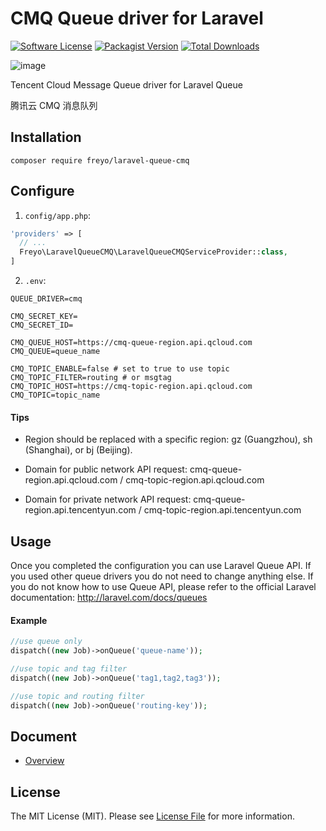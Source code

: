 # CMQ Queue driver for Laravel

[![Software License](https://img.shields.io/badge/license-MIT-brightgreen.svg?style=flat-square)](LICENSE)
[![Packagist Version](https://img.shields.io/packagist/v/freyo/laravel-queue-cmq.svg?style=flat-square)](https://packagist.org/packages/freyo/laravel-queue-cmq)
[![Total Downloads](https://img.shields.io/packagist/dt/freyo/laravel-queue-cmq.svg?style=flat-square)](https://packagist.org/packages/freyo/laravel-queue-cmq)

![image](https://mc.qcloudimg.com/static/img/7fc29d4e11d2ae302cf7f77d16c78f42/CMQ.svg)

Tencent Cloud Message Queue driver for Laravel Queue

腾讯云 CMQ 消息队列

## Installation

  ```shell
  composer require freyo/laravel-queue-cmq
  ```

## Configure

1. `config/app.php`:

  ```php
  'providers' => [
    // ...
    Freyo\LaravelQueueCMQ\LaravelQueueCMQServiceProvider::class,
  ]
  ```
  
2. `.env`:

  ```
  QUEUE_DRIVER=cmq
  
  CMQ_SECRET_KEY=
  CMQ_SECRET_ID=
  
  CMQ_QUEUE_HOST=https://cmq-queue-region.api.qcloud.com
  CMQ_QUEUE=queue_name
  
  CMQ_TOPIC_ENABLE=false # set to true to use topic
  CMQ_TOPIC_FILTER=routing # or msgtag
  CMQ_TOPIC_HOST=https://cmq-topic-region.api.qcloud.com
  CMQ_TOPIC=topic_name
  ```
  
#### Tips
  
- Region should be replaced with a specific region: gz (Guangzhou), sh (Shanghai), or bj (Beijing).
  
- Domain for public network API request: cmq-queue-region.api.qcloud.com / cmq-topic-region.api.qcloud.com
  
- Domain for private network API request: cmq-queue-region.api.tencentyun.com / cmq-topic-region.api.tencentyun.com
  
## Usage

Once you completed the configuration you can use Laravel Queue API. If you used other queue drivers you do not need to change anything else. If you do not know how to use Queue API, please refer to the official Laravel documentation: http://laravel.com/docs/queues

#### Example

  ```php
  //use queue only
  dispatch((new Job)->onQueue('queue-name'));
  
  //use topic and tag filter
  dispatch((new Job)->onQueue('tag1,tag2,tag3'));
  
  //use topic and routing filter
  dispatch((new Job)->onQueue('routing-key'));
  ```

## Document

- [Overview](https://cloud.tencent.com/document/product/406?lang=en)

## License

The MIT License (MIT). Please see [License File](LICENSE) for more information.
